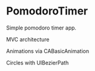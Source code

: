 # PomodoroTimer
Simple pomodoro timer app.

MVC architecture

Animations via CABasicAnimation

Circles with UIBezierPath


